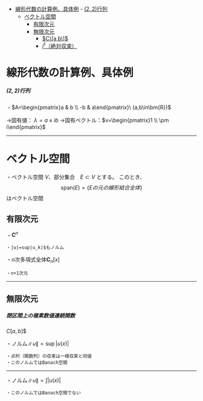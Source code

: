 - [線形代数の計算例、具体例](#線形代数の計算例具体例)
        - [$(2,2)$行列](#22行列)
  - [ベクトル空間](#ベクトル空間)
    - [有限次元](#有限次元)
    - [無限次元](#無限次元)
        - [$C\[a,b\]$](#cab)
      - [$l^1$（絶対収束）](#l1絶対収束)


# 線形代数の計算例、具体例

##### $(2,2)$行列

・$A=\begin{pmatrix}a & b \\ -b & a\end{pmatrix}\ (a,b\in\bm{R})$

→固有値： $\lambda=a\pm ib$
→固有ベクトル：$v=\begin{pmatrix}1 \\ \pm i\end{pmatrix}$

---

# ベクトル空間

・ベクトル空間 $V$、部分集合　$E\subset V$ とする。
このとき、$$\mathrm{span}(E)=\{E{の元の線形結合全体}\}$$はベクトル空間

## 有限次元

・$\bm{C}^n$

    ・|u|=sup|u_k|$もノルム

・$n$次多項式全体$\bm{C}_n[x]$

    ・n+1次元

---

## 無限次元

##### 閉区間上の複素数値連続関数
$C[a,b]$$

・ノルム$\|u\|=\sup|u(x)|$

    ・点列（関数列）の収束は一様収束と同値
    ・このノルムではBanach空間

---

・ノルム$\|u\|=\int|u(x)|$

    ・このノルムではBanach空間でない
